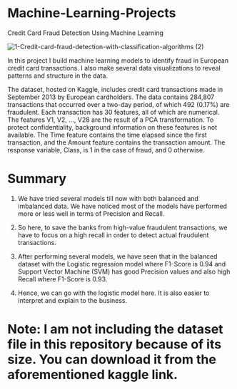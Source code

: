 # Machine-Learning-Projects
 Credit Card Fraud Detection Using Machine Learning
 
 
 ![1-Credit-card-fraud-detection-with-classification-algorithms (2)](https://user-images.githubusercontent.com/66740565/156515357-1e869cf3-167c-4859-8d2e-e722fc8d5f26.jpg)

 
In this project I build machine learning models to identify fraud in European credit card transactions. I also make several data visualizations to reveal patterns and structure in the data.

The dataset, hosted on Kaggle, includes credit card transactions made in September 2013 by European cardholders. The data contains 284,807 transactions that occurred over a two-day period, of which 492 (0.17%) are fraudulent. Each transaction has 30 features, all of which are numerical. The features V1, V2, ..., V28 are the result of a PCA transformation. To protect confidentiality, background information on these features is not available. The Time feature contains the time elapsed since the first transaction, and the Amount feature contains the transaction amount. The response variable, Class, is 1 in the case of fraud, and 0 otherwise.

# Summary 
  1. We have tried several models till now with both balanced and imbalanced data. We have noticed most of the models have performed more or less well in terms of  Precision and Recall.

  2. So here, to save the banks from high-value fraudulent transactions, we have to focus on a high recall in order to detect actual fraudulent transactions.

  3. After performing several models, we have seen that in the balanced dataset with the Logistic regression model where F1-Score is 0.94 and Support Vector Machine (SVM) has good Precision values and also high Recall where F1-Score is 0.93.

  4. Hence, we can go with the logistic model here. It is also easier to interpret and explain to the business.

 
 # Note: I am not including the dataset file in this repository because of its size. You can download it from the aforementioned kaggle link.
